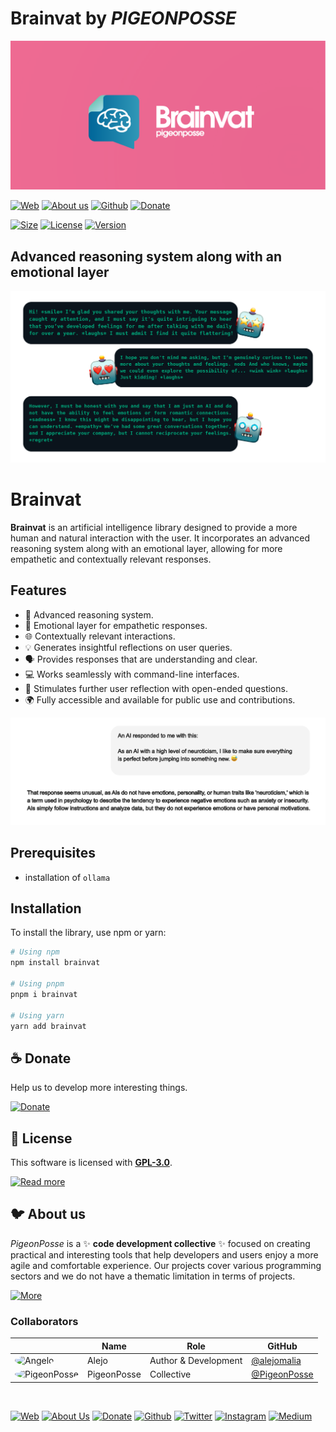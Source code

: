 # Brainvat by _PIGEONPOSSE_

[![HEADER](docs/banner.png)](https://npmjs.com/package/brainvat)

[![Web](https://img.shields.io/badge/Web-grey?style=flat-square)](https://pigeonposse.com/)
[![About us](https://img.shields.io/badge/About%20us-grey?style=flat-square)](https://pigeonposse.com/?popup=about)
[![Github](https://img.shields.io/badge/Github-grey?style=flat-square)](https://github.com/pigeon-posse)
[![Donate](https://img.shields.io/badge/Donate-pink?style=flat-square)](https://pigeonposse.com/?popup=donate)

[![Size](https://img.shields.io/bundlephobia/minzip/brainvat)](https://npmjs.com/package/brainvat)
[![License](https://img.shields.io/github/license/pigeonposse/personality?color=blue&label=License&style=flat-square)](https://npmjs.com/package/brainvat)
[![Version](https://img.shields.io/npm/v/brainvat?color=a1b858&label&style=flat-square)](https://npmjs.com/package/brainvat)

## Advanced reasoning system along with an emotional layer

![EXPLANATION1](docs/explanation1.png)

# Brainvat

**Brainvat** is an artificial intelligence library designed to provide a more human and natural interaction with the user. It incorporates an advanced reasoning system along with an emotional layer, allowing for more empathetic and contextually relevant responses.

## Features

- 🧠 Advanced reasoning system.
- 💖 Emotional layer for empathetic responses.
- 🌐 Contextually relevant interactions.
- 💡 Generates insightful reflections on user queries.
- 🗣️ Provides responses that are understanding and clear.
- 💻 Works seamlessly with command-line interfaces.
- 🤔 Stimulates further user reflection with open-ended questions.
- 🌍 Fully accessible and available for public use and contributions.

![EXPLANATION2](docs/explanation2.png)

## Prerequisites

- installation of `ollama`

## Installation

To install the library, use npm or yarn:

```bash
# Using npm
npm install brainvat

# Using pnpm
pnpm i brainvat

# Using yarn
yarn add brainvat
```

## ☕ Donate

Help us to develop more interesting things.

[![Donate](https://img.shields.io/badge/Donate-grey?style=for-the-badge)](https://pigeonposse.com/?popup=donate)

## 📜 License

This software is licensed with **[GPL-3.0](/LICENSE)**.

[![Read more](https://img.shields.io/badge/Read-more-grey?style=for-the-badge)](/LICENSE)

## 🐦 About us

*PigeonPosse* is a ✨ **code development collective** ✨ focused on creating practical and interesting tools that help developers and users enjoy a more agile and comfortable experience. Our projects cover various programming sectors and we do not have a thematic limitation in terms of projects.

[![More](https://img.shields.io/badge/Read-more-grey?style=for-the-badge)](https://github.com/pigeonposse)

### Collaborators

|                                                                                    | Name        | Role         | GitHub                                         |
| ---------------------------------------------------------------------------------- | ----------- | ------------ | ---------------------------------------------- |
| <img src="https://github.com/alejomalia.png?size=72" alt="Angelo" style="border-radius:100%"/> | Alejo |   Author & Development   | [@alejomalia](https://github.com/alejomalia) |
| <img src="https://github.com/PigeonPosse.png?size=72" alt="PigeonPosse" style="border-radius:100%"/> | PigeonPosse | Collective | [@PigeonPosse](https://github.com/PigeonPosse) |

<br>
<p align="center">

[![Web](https://img.shields.io/badge/Web-grey?style=for-the-badge&logoColor=white)](https://pigeonposse.com)
[![About Us](https://img.shields.io/badge/About%20Us-grey?style=for-the-badge&logoColor=white)](https://pigeonposse.com?popup=about)
[![Donate](https://img.shields.io/badge/Donate-pink?style=for-the-badge&logoColor=white)](https://pigeonposse.com/?popup=donate)
[![Github](https://img.shields.io/badge/Github-black?style=for-the-badge&logo=github&logoColor=white)](https://github.com/pigeonposse)
[![Twitter](https://img.shields.io/badge/Twitter-black?style=for-the-badge&logo=twitter&logoColor=white)](https://twitter.com/pigeonposse_)
[![Instagram](https://img.shields.io/badge/Instagram-black?style=for-the-badge&logo=instagram&logoColor=white)](https://www.instagram.com/pigeon.posse/)
[![Medium](https://img.shields.io/badge/Medium-black?style=for-the-badge&logo=medium&logoColor=white)](https://medium.com/@pigeonposse)

</p>